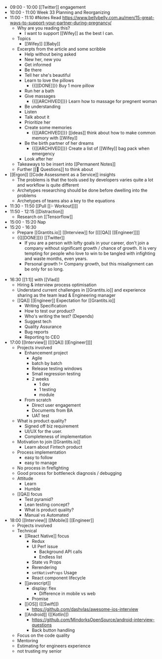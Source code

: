 - 09:00 - 10:00 [[Twitter]] engagement
- 10:00 - 11:00 Week 33 Planning and Reorganizing
- 11:00 - 11:10 #Notes Read https://www.bellybelly.com.au/men/15-great-ways-to-support-your-partner-during-pregnancy/ 
    - Why are you reading this?
        - I want to support [[Wifey]] as the best I can.
    - Topics
        - [[Wifey]] [[Baby]]
    - Excerpts from the article and some scribble
        - Help without being asked
        - New her, new you
        - Get informed
        - Be there
        - Tell her she's beautiful
        - Learn to love the pillows
            - {{[[DONE]]}}  Buy 1 more pillow
        - Run her a bath
        - Give massages
            - {{[[ARCHIVED]]}} Learn how to massage for pregnent woman 
        - Be understanding
        - Listen
        - Talk about it
        - Prioritize her
        - Create some memories
            - {{[[ARCHIVED]]}}  [[ideas]] think about how to make common memory with [[Wifey]]
        - Be the birth partner of her dreams
            - {{[[ARCHIVED]]}} Create a list of [[Wifey]] bag pack when emergency
        - Look after her
    - Takeaways to be insert into [[Permanent Notes]]
    - Further [[🤔 Questions]] to think about
- [[Ergon]] [[Code Assessment as a Service]] insights
    - The problems is that the tools used by developers varies quite a lot and workflow is quite different
    - Archetypes researching should be done before dwelling into the problems
    - Archetypes of teams also a key to the equations
- 11:30 - 11:50 [[Pull [[💦 Workout]]]]
- 11:50 - 12:15 [[Distraction]]
    - Research on [[Tensorflow]]
- 15:00 - 15:20 Nap
- 15:20 - 16:30
    - Prepare [[Grantits.io]] [[Interview]] for [[[[QA]] [[Engineer]]]]
    - {{[[DONE]]}}  [[Twitter]]
        - If you are a person with lofty goals in your career, don't join a company without significant growth / chance of growth. It is very tempting for people who love to win to be tangled with infighting and waste months, even years.
        - Personal growth != Company growth, but this misalignment can be only for so long.
        - 
- 16:30 [[1:1]] with [[Vlad]]
    - Hiring & interview process optimisation
    - Understand current challenges in [[Grantits.io]] and experience sharing as the team lead & Engineering manager
    - [[QA]] [[Engineer]] Expectation for [[Grantits.io]]
        - Writing Specification
        - How to test our product?
        - Who's writing the test? (Depends)
        - Suggest tech
        - Quality Assurance
        - Bug reports
        - Reporting to CEO
- 17:00 [[Interview]] [[[[QA]] [[Engineer]]]]
    - Projects involved
        - Enhancement project
            - Agile
            - batch by batch
            - Release testing windows
            - Small regression testing
            - 2 weeks
                - 1 dev
                - 1 testing
                - module
        - From scratch
            - Direct user engagement 
            - Documents from BA
            - UAT test
    - What is product quality?
        - Signed off biz requirement 
        - UI/UX for the user.
        - Completeness of implementation
    - Motivation to join [[Grantits.io]]
        - Learn about Fintech product
    - Process implementation
        - easy to follow
        - easy to manage
    - No process in firefighting
    - Good process for bottleneck diagnosis / debugging
    - Attitude
        - Learn
        - Humble
    - [[QA]] focus
        - Test pyramid?
        - Lean testing concept?
        - What is product quality?
        - Manual vs Automated
- 18:00 [[Interview]] [[Mobile]] [[Engineer]]
    - Projects involved
    - Technical
        - [[React Native]] focus
            - Redux
            - UI Perf issue
                - Background API calls
                - Endless list
            - State vs Props
            - Rerendering
            - `setNativeProps` Usage
            - React component lifecycle
        - [[javascript]]
            - display: flex
                - Difference in mobile vs web
            - Promise
        - [[iOS]] ([[Swift]])
            - https://github.com/dashvlas/awesome-ios-interview
        - [[Android]] ([[Kotlin]])
            - https://github.com/MindorksOpenSource/android-interview-questions
            - Back button handling
    - Focus on the code quality
    - Mentoring
    - Estimating for engineers experience
    - not trusting my senior
